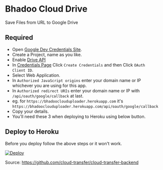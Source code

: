 # Bhadoo Cloud Drive

Save Files from URL to Google Drive

## Required

* Open [Google Dev Credentials Site](https://console.developers.google.com/apis/credentials).
* Create a Project, name as you like.
* Enable [Drive API](https://console.developers.google.com/apis/library/drive.googleapis.com)
* In [Credentials Page](https://console.developers.google.com/apis/credentials) Click `Create Credentials` and then Click `OAuth Client ID`.
* Select Web Application.
* In `Authorized JavaScript origins` enter your domain name or IP whichever you are using for this app.
* In `Authorized redirect URIs` enter your domain name or IP with `/api/oauth/google/callback` at last.
* eg. for `https://bhadooclouduploader.herokuapp.com` it's `https://bhadooclouduploader.herokuapp.com/api/oauth/google/callback`
* Copy your details.
* You'll need these 3 when deploying to Heroku using below button.

## Deploy to Heroku

Before you deploy follow the above steps or it won't work.

[![Deploy](https://www.herokucdn.com/deploy/button.svg)](https://heroku.com/deploy?template=https://github.com/arjuntsgowda/Bhadoo-Cloud-Drive)

Source: https://github.com/cloud-transfer/cloud-transfer-backend

